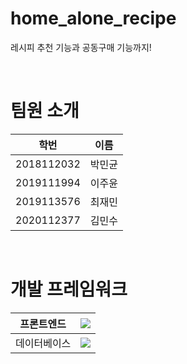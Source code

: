 # home_alone_recipe
레시피 추천 기능과 공동구매 기능까지!

<br/>

# 팀원 소개

| 학번       | 이름   | 
| ---------- | ------ |
| 2018112032 | 박민균 | 
| 2019111994 | 이주윤 |
| 2019113576 | 최재민 | 
| 2020112377 | 김민수 | 


<br/>

# 개발 프레임워크
| 프론트엔드  | <img src="https://img.shields.io/badge/flutter-02569B?style=for-the-badge&logo=flutter&logoColor=white">    |
| ---------- | ------ |
| 데이터베이스 | <img src="https://img.shields.io/badge/flutter-FFCA28?style=for-the-badge&logo=firebase&logoColor=white">  |



